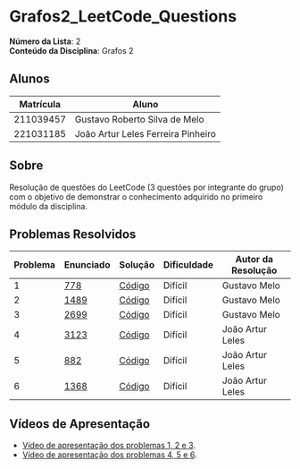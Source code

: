 # Grafos2_LeetCode_Questions

**Número da Lista**: 2<br>
**Conteúdo da Disciplina**: Grafos 2<br>

## Alunos
|Matrícula | Aluno |
| -- | -- |
| 211039457  |  Gustavo Roberto Silva de Melo |
| 221031185  |  João Artur Leles Ferreira Pinheiro|

## Sobre 
Resolução de questões do LeetCode (3 questões por integrante do grupo) com o objetivo de demonstrar o conhecimento adquirido no primeiro módulo da disciplina.

## Problemas Resolvidos
| Problema | Enunciado | Solução | Dificuldade | Autor da Resolução |
| -- | -- | -- | -- | -- |
| 1 | [778](https://leetcode.com/problems/swim-in-rising-water/description/) | [Código](https://github.com/projeto-de-algoritmos-2025/Grafos2_LeetCode_Questions/blob/master/778-swim-in-rising-water/solution.cpp) | Difícil | Gustavo Melo |
| 2 | [1489](https://leetcode.com/problems/find-critical-and-pseudo-critical-edges-in-minimum-spanning-tree/description/) |[Código](https://github.com/projeto-de-algoritmos-2025/Grafos2_LeetCode_Questions/blob/master/1489-find-critical-and-pseudo-critical-edges-in-mst/solution.cpp) | Difícil| Gustavo Melo |
| 3 | [2699](https://leetcode.com/problems/modify-graph-edge-weights/description/) | [Código](https://github.com/projeto-de-algoritmos-2025/Grafos2_LeetCode_Questions/blob/master/2699-modify-graph-edge-weights/solution.cpp)| Difícil | Gustavo Melo |
| 4 | [3123](https://leetcode.com/problems/find-edges-in-shortest-paths/description/) | [Código](https://github.com/projeto-de-algoritmos-2025/Grafos2_LeetCode_Questions/blob/master/3123-find-edges-in-shortest-paths/FindEdges.cpp) | Difícil | João Artur Leles|
| 5 | [882](https://leetcode.com/problems/reachable-nodes-in-subdivided-graph/description) |[Código](https://github.com/projeto-de-algoritmos-2025/Grafos2_LeetCode_Questions/blob/master/882-reachable-nodes-in-subdivided-graph/reachableNodes.cpp) | Difícil| João Artur Leles|
| 6 | [1368](https://leetcode.com/problems/minimum-cost-to-make-at-least-one-valid-path-in-a-grid/description/) | [Código](https://github.com/projeto-de-algoritmos-2025/Grafos2_LeetCode_Questions/blob/master/1368-minimum-cost-to-make-at-least-one-valid-path-in-a-grid/minimumCostGrid.cpp)| Difícil | João Artur Leles|



## Vídeos de Apresentação
- [Vídeo de apresentação dos problemas 1, 2 e 3](https://youtu.be/wTxHgqZ_gVU).
- [Vídeo de apresentação dos problemas 4, 5 e 6](https://youtu.be/Mpbz62-lj5Y?si=KfE74_F7k-jiAGGu).
